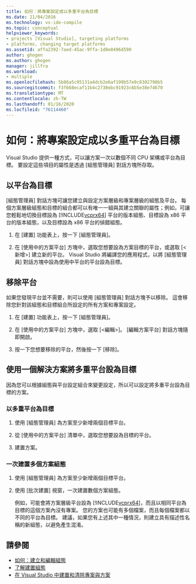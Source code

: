 ```yaml
---
title: 如何：將專案設定成以多重平台為目標
ms.date: 11/04/2016
ms.technology: vs-ide-compile
ms.topic: conceptual
helpviewer_keywords:
- projects [Visual Studio], targeting platforms
- platforms, changing target platforms
ms.assetid: affa2392-7aed-45ac-9ffa-1d8e0496d590
author: ghogen
ms.author: ghogen
manager: jillfra
ms.workload:
- multiple
ms.openlocfilehash: 5b86a5c95131a4dcb2e6af199b57e9c8302790b5
ms.sourcegitcommit: f3f668ecaf11b4c2738ebc91923c6b5e38e74670
ms.translationtype: MT
ms.contentlocale: zh-TW
ms.lasthandoff: 01/16/2020
ms.locfileid: "76114460"
---
```

# <a name="how-to-configure-projects-to-target-multiple-platforms"></a>如何：將專案設定成以多重平台為目標

Visual Studio 提供一種方式，可以讓方案一次以數個不同 CPU 架構或平台為目標。 要設定這些項目的屬性是透過 [組態管理員] 對話方塊所存取。

## <a name="target-a-platform"></a>以平台為目標

[組態管理員] 對話方塊可讓您建立與設定方案層級和專案層級的組態及平台。 每個方案層級組態和目標的組合都可以有唯一一組與其建立關聯的屬性；例如，可讓您輕鬆地切換目標設為 [!INCLUDE[vcprx64](../extensibility/internals/includes/vcprx64_md.md)] 平台的版本組態、目標設為 x86 平台的版本組態，以及目標設為 x86 平台的偵錯組態。

1. 在 [建置] 功能表上，按一下 [組態管理員]。

2. 在 [使用中的方案平台] 方塊中，選取您想要設為方案目標的平台，或選取 [\<新增>] 建立新的平台。 Visual Studio 將編譯您的應用程式，以將 [組態管理員] 對話方塊中設為使用中平台的平台設為目標。

## <a name="remove-a-platform"></a>移除平台

如果您發現平台並不需要，則可以使用 [組態管理員] 對話方塊予以移除。 這會移除您針對該組態和目標組合所設定的所有方案和專案設定。

1. 在 [建置] 功能表上，按一下 [組態管理員]。

2. 在 [使用中的方案平台] 方塊中，選取 [\<編輯>]。 [編輯方案平台] 對話方塊隨即開啟。

3. 按一下您想要移除的平台，然後按一下 [移除]。

## <a name="target-multiple-platforms-with-one-solution"></a>使用一個解決方案將多重平台設為目標

因為您可以根據組態與平台設定組合來變更設定，所以可以設定將多重平台設為目標的方案。

### <a name="to-target-multiple-platforms"></a>以多重平台為目標

1. 使用 [組態管理員] 為方案至少新增兩個目標平台。

2. 從 [使用中的方案平台] 清單中，選取您想要設為目標的平台。

3. 建置方案。

### <a name="to-build-multiple-solution-configurations-at-once"></a>一次建置多個方案組態

1. 使用 [組態管理員] 為方案至少新增兩個目標平台。

2. 使用 [批次建置] 視窗，一次建置數個方案組態。

   例如，可能會將方案層級平台設為 [!INCLUDE[vcprx64](../extensibility/internals/includes/vcprx64_md.md)]，而且以相同平台為目標的這個方案內沒有專案。 您的方案也可能有多個檔案，而且每個檔案都以不同的平台為目標。 建議，如果您有上述其中一種情況，則建立具有描述性名稱的新組態，以避免產生混淆。

## <a name="see-also"></a>請參閱

- [如何：建立和編輯組態](../ide/how-to-create-and-edit-configurations.md)
- [了解建置組態](../ide/understanding-build-configurations.md)
- [在 Visual Studio 中建置和清除專案與方案](../ide/building-and-cleaning-projects-and-solutions-in-visual-studio.md)
